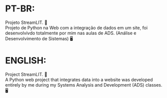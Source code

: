 # PT-BR: 

Projeto StreamLIT. 🏁 <br>
Projeto de Python na Web com a integração de dados em um site, foi desenvolvivdo totalmente por mim nas aulas de ADS. (Análise e Desenvolvimento de Sistemas) 🖥️ <br>

# ENGLISH:

Project StreamLIT. 🏁 <br>
A Python web project that integrates data into a website was developed entirely by me during my Systems Analysis and Development (ADS) classes. 🖥️ <br>

